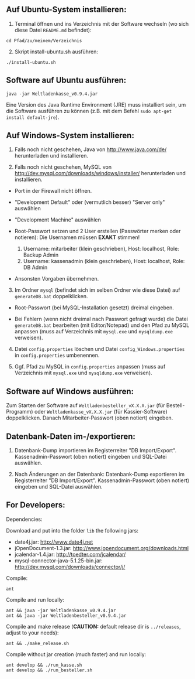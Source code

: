 Auf Ubuntu-System installieren:
-------------------------------

1. Terminal öffnen und ins Verzeichnis mit der Software wechseln (wo sich
diese Datei `README.md` befindet):
```
cd Pfad/zu/meinem/Verzeichnis
```

2. Skript install-ubuntu.sh ausführen:
```
./install-ubuntu.sh
```

Software auf Ubuntu ausführen:
------------------------------
```
java -jar Weltladenkasse_v0.9.4.jar
```

Eine Version des Java Runtime Environment (JRE) muss installiert sein,
um die Software ausführen zu können (z.B. mit dem Befehl `sudo apt-get install default-jre`).

Auf Windows-System installieren:
--------------------------------

1. Falls noch nicht geschehen, Java von http://www.java.com/de/ herunterladen und installieren.

2. Falls noch nicht geschehen, MySQL von http://dev.mysql.com/downloads/windows/installer/ herunterladen und installieren.

  * Port in der Firewall nicht öffnen.

  * "Development Default" oder (vermutlich besser) "Server only" auswählen

  * "Development Machine" auswählen

  * Root-Passwort setzen und 2 User erstellen (Passwörter merken oder notieren):
  Die Usernamen müssen **EXAKT** stimmen!
    1. Username: mitarbeiter (klein geschrieben), Host: localhost, Role: Backup Admin
    2. Username: kassenadmin (klein geschrieben), Host: localhost, Role: DB Admin

  * Ansonsten Vorgaben übernehmen.

3. Im Ordner `mysql` (befindet sich im selben Ordner wie diese Datei) auf `generateDB.bat` doppelklicken.

  * Root-Passwort (bei MySQL-Installation gesetzt) dreimal eingeben.

  * Bei Fehlern (wenn nicht dreimal nach Passwort gefragt wurde) die Datei
  `generateDB.bat` bearbeiten (mit Editor/Notepad) und den Pfad zu MySQL
  anpassen (muss auf Verzeichnis mit `mysql.exe` und `mysqldump.exe`
  verweisen).

4. Datei `config.properties` löschen und Datei `config_Windows.properties` in `config.properties` umbenennen.

5. Ggf. Pfad zu MySQL in `config.properties` anpassen (muss auf Verzeichnis mit `mysql.exe` und
      `mysqldump.exe` verweisen).

Software auf Windows ausführen:
-------------------------------

Zum Starten der Software auf `Weltladenbesteller_vX.X.X.jar` (für
Bestell-Programm) oder `Weltladenkasse_vX.X.X.jar` (für Kassier-Software)
doppelklicken. Danach Mitarbeiter-Passwort (oben notiert) eingeben.

Datenbank-Daten im-/exportieren:
--------------------------------

1. Datenbank-Dump importieren im Registerreiter "DB Import/Export".
   Kassenadmin-Passwort (oben notiert) eingeben und SQL-Datei auswählen.

2. Nach Änderungen an der Datenbank: Datenbank-Dump exportieren im Registerreiter "DB Import/Export".
   Kassenadmin-Passwort (oben notiert) eingeben und SQL-Datei auswählen.

For Developers:
---------------

Dependencies:

Download and put into the folder `lib` the following jars:

* date4j.jar: http://www.date4j.net
* jOpenDocument-1.3.jar: http://www.jopendocument.org/downloads.html
* jcalendar-1.4.jar: http://toedter.com/jcalendar/
* mysql-connector-java-5.1.25-bin.jar: http://dev.mysql.com/downloads/connector/j/

Compile:
```
ant
```

Compile and run locally:
```
ant && java -jar Weltladenkasse_v0.9.4.jar
ant && java -jar Weltladenbesteller_v0.9.4.jar
```

Compile and make release (**CAUTION:** default release dir is `../releases`, adjust to your needs):
```
ant && ./make_release.sh
```

Compile without jar creation (much faster) and run locally:
```
ant develop && ./run_kasse.sh
ant develop && ./run_besteller.sh
```
